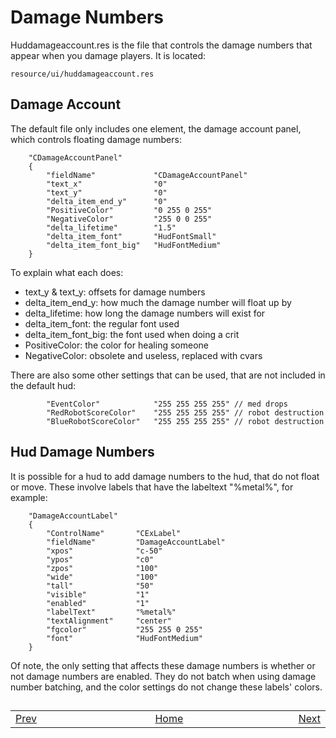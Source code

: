 # Damage Numbers

Huddamageaccount.res is the file that controls the damage numbers that appear when you damage players. It is located:
```
resource/ui/huddamageaccount.res
```

## Damage Account

The default file only includes one element, the damage account panel, which controls floating damage numbers:
```
	"CDamageAccountPanel"
	{
		"fieldName"             "CDamageAccountPanel"
		"text_x"                "0"
		"text_y"                "0"
		"delta_item_end_y"      "0"
		"PositiveColor"         "0 255 0 255"
		"NegativeColor"         "255 0 0 255"
		"delta_lifetime"        "1.5"
		"delta_item_font"       "HudFontSmall"
		"delta_item_font_big"   "HudFontMedium"
	}
```

To explain what each does:
* text_y & text_y: offsets for damage numbers
* delta_item_end_y: how much the damage number will float up by
* delta_lifetime: how long the damage numbers will exist for
* delta_item_font: the regular font used
* delta_item_font_big: the font used when doing a crit
* PositiveColor: the color for healing someone
* NegativeColor: obsolete and useless, replaced with cvars

There are also some other settings that can be used, that are not included in the default hud:
```
		"EventColor"            "255 255 255 255" // med drops
		"RedRobotScoreColor"    "255 255 255 255" // robot destruction
		"BlueRobotScoreColor"   "255 255 255 255" // robot destruction
```

## Hud Damage Numbers

It is possible for a hud to add damage numbers to the hud, that do not float or move. These involve labels that have the labeltext "%metal%", for example:
```
	"DamageAccountLabel"
	{
		"ControlName"       "CExLabel"
		"fieldName"         "DamageAccountLabel"
		"xpos"              "c-50"
		"ypos"              "c0"
		"zpos"              "100"
		"wide"              "100"
		"tall"              "50"
		"visible"           "1"
		"enabled"           "1"
		"labelText"         "%metal%"
		"textAlignment"     "center"
		"fgcolor"           "255 255 0 255"
		"font"              "HudFontMedium"
	}
```

Of note, the only setting that affects these damage numbers is whether or not damage numbers are enabled. They do not batch when using damage number batching, and the color settings do not change these labels' colors.

##
<table>
<tbody>
<tr>
<td width="49%"><a href="/0-TUTORIAL/9-Ubercharge.md">Prev</a></td>
<td width="50%"><a href="/README.md#readme">Home</a></td>
<td width="100%"><a href="/0-TUTORIAL/11-Class-Image.md">Next</a></td>
</tr>
</tbody>
</table>